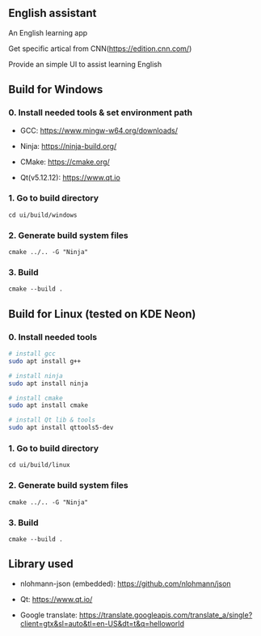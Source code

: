 ## English assistant

An English learning app

Get specific artical from CNN(https://edition.cnn.com/)

Provide an simple UI to assist learning English

## Build for Windows

### 0. Install needed tools & set environment path

- GCC: https://www.mingw-w64.org/downloads/

- Ninja: https://ninja-build.org/

- CMake: https://cmake.org/

- Qt(v5.12.12): https://www.qt.io

### 1. Go to build directory

`cd ui/build/windows`

### 2. Generate build system files

`cmake ../.. -G "Ninja"`

### 3. Build

`cmake --build .`

## Build for Linux (tested on KDE Neon)

### 0. Install needed tools

```bash
# install gcc
sudo apt install g++

# install ninja
sudo apt install ninja

# install cmake
sudo apt install cmake

# install Qt lib & tools
sudo apt install qttools5-dev

```

### 1. Go to build directory

`cd ui/build/linux`

### 2. Generate build system files

`cmake ../.. -G "Ninja"`

### 3. Build

`cmake --build .`


## Library used

- nlohmann-json (embedded): https://github.com/nlohmann/json

- Qt: https://www.qt.io/

- Google translate: https://translate.googleapis.com/translate_a/single?client=gtx&sl=auto&tl=en-US&dt=t&q=helloworld
